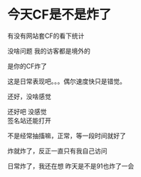 # 今天CF是不是炸了


有没有网站套CF的看下统计

没啥问题 我的访客都是境外的<img src="static/image/smiley/default/lol.gif" smilieid="12" border="0" alt="" />

是你的CF炸了

这是日常表现吧。。。偶尔速度快只是错觉。

还好，没啥感觉<img id="aimg_St9Mm" onclick="zoom(this, this.src, 0, 0, 0)" class="zoom" src="https://cdn.jsdelivr.net/gh/hishis/forum-master/public/images/patch.gif" onmouseover="img_onmouseoverfunc(this)" onload="thumbImg(this)" border="0" alt="" />

还好吧 没感觉 <br />
签名站还能打开

不是经常抽搐嘛，正常，等一段时间就好了

炸就炸了，反正一直只有我自己访问

日常炸了，我还在想 昨天是不是91也炸了一会
